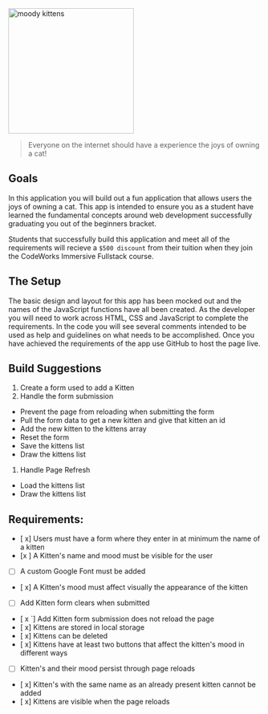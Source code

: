 <div class="text-center">
	<img src="https://codeworks.blob.core.windows.net/public/assets/img/projects/moody-logo.png" alt="moody kittens" height="250">
</div>

> Everyone on the internet should have a experience the joys of owning a cat!

## Goals

In this application you will build out a fun application that allows users the joys of owning a cat. This app is intended to ensure you as a student have learned the fundamental concepts around web development successfully graduating you out of the beginners bracket.

Students that successfully build this application and meet all of the requirements will recieve a `$500 discount` from their tuition when they join the CodeWorks Immersive Fullstack course.

## The Setup

The basic design and layout for this app has been mocked out and the names of the JavaScript functions have all been created. As the developer you will need to work across HTML, CSS and JavaScript to complete the requirements. In the code you will see several comments intended to be used as help and guidelines on what needs to be accomplished. Once you have achieved the requirements of the app use GitHub to host the page live.

## Build Suggestions

1. Create a form used to add a Kitten
1. Handle the form submission

- Prevent the page from reloading when submitting the form
- Pull the form data to get a new kitten and give that kitten an id
- Add the new kitten to the kittens array
- Reset the form
- Save the kittens list
- Draw the kittens list

1. Handle Page Refresh

- Load the kittens list
- Draw the kittens list

## Requirements:

- [ x] Users must have a form where they enter in at minimum the name of a kitten
- [x ] A Kitten's name and mood must be visible for the user
- [ ] A custom Google Font must be added
- [ x] A Kitten's mood must affect visually the appearance of the kitten
- [ ] Add Kitten form clears when submitted
- [ x `] Add Kitten form submission does not reload the page
- [ x] Kittens are stored in local storage
- [ x] Kittens can be deleted
- [ x] Kittens have at least two buttons that affect the kitten's mood in different ways
- [ ] Kitten's and their mood persist through page reloads
- [ x] Kitten's with the same name as an already present kitten cannot be added
- [ x] Kittens are visible when the page reloads
